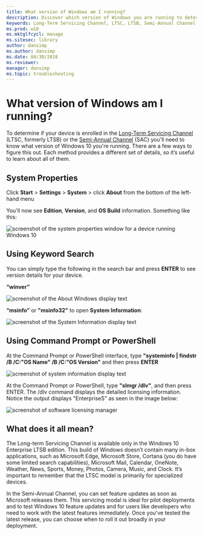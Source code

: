 ```yaml
---
title: What version of Windows am I running?
description: Discover which version of Windows you are running to determine whether or not your device is enrolled in the Long-Term Servicing Channel or Semi-Annual Channel.
keywords: Long-Term Servicing Channel, LTSC, LTSB, Semi-Annual Channel, SAC, Windows, version, OS Build
ms.prod: w10
ms.mktglfcycl: manage
ms.sitesec: library
author: dansimp
ms.author: dansimp
ms.date: 04/30/2018
ms.reviewer: 
manager: dansimp
ms.topic: troubleshooting
---
```


# What version of Windows am I running?

To determine if your device is enrolled in the [Long-Term Servicing Channel](/windows/deployment/update/waas-overview#servicing-channels) (LTSC, formerly LTSB) or the [Semi-Annual Channel](/windows/deployment/update/waas-overview#servicing-channels) (SAC) you'll need to know what version of Windows 10 you're running. There are a few ways to figure this out. Each method provides a different set of details, so it’s useful to learn about all of them. 

## System Properties
Click **Start** > **Settings** > **System** > click **About** from the bottom of the left-hand menu

You'll now see **Edition**, **Version**, and **OS Build** information. Something like this:

![screenshot of the system properties window for a device running Windows 10](images/systemcollage.png)

## Using Keyword Search
You can simply type the following in the search bar and press **ENTER** to see version details for your device. 

**“winver”**

![screenshot of the About Windows display text](images/winver.png)

**“msinfo”** or **"msinfo32"** to open **System Information**:

![screenshot of the System Information display text](images/msinfo32.png)

## Using Command Prompt or PowerShell
At the Command Prompt or PowerShell interface, type **"systeminfo | findstr /B /C:"OS Name" /B /C:"OS Version"** and then press **ENTER**

![screenshot of system information display text](images/refcmd.png)

At the Command Prompt or PowerShell, type **"slmgr /dlv"**, and then press ENTER. The /dlv command displays the detailed licensing information. Notice the output displays "EnterpriseS" as seen in the image below:

![screenshot of software licensing manager](images/slmgr_dlv.png)

## What does it all mean?

The Long-term Servicing Channel is available only in the Windows 10 Enterprise LTSB edition. This build of Windows doesn’t contain many in-box applications, such as Microsoft Edge, Microsoft Store, Cortana (you do have some limited search capabilities), Microsoft Mail, Calendar, OneNote, Weather, News, Sports, Money, Photos, Camera, Music, and Clock. It’s important to remember that the LTSC model is primarily for specialized devices.

In the Semi-Annual Channel, you can set feature updates as soon as Microsoft releases them. This servicing modal is ideal for pilot deployments and to test Windows 10 feature updates and for users like developers who need to work with the latest features immediately. Once you've tested the latest release, you can choose when to roll it out broadly in your deployment.